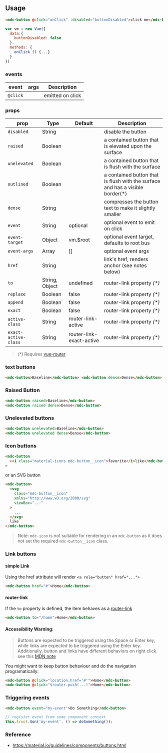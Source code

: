 ## Usage

```html
<mdc-button @click="onClick" :disabled="buttonDisabled">click me</mdc-button>
```

```javascript
var vm = new Vue({
  data:{
    buttonDisabled: false
  },
  methods: {
    onClick () {...}
  }
})
```

### events

| event    | args | Description      |
| -------- | ---- | ---------------- |
| `@click` |      | emitted on click |

### props

| prop                 | Type           | Default                  | Description                                                                    |
| -------------------- | -------------- | ------------------------ | ------------------------------------------------------------------------------ |
| `disabled`           | String         |                          | disable the button                                                             |
| `raised`             | Boolean        |                          | a contained button that is elevated upon the surface                           |
| `unelevated`         | Boolean        |                          | a contained button that is flush with the surface                              |
| `outlined`           | Boolean        |                          | a contained button that is flush with the surface and has a visible border(\*) |
| `dense`              | String         |                          | compresses the button text to make it slightly smaller                         |
| `event`              | String         | optional                 | optional event to emit on click                                                |
| `event-target`       | Object         | vm.\$root                | optional event target, defaults to root bus                                    |
| `event-args`         | Array          | []                       | optional event args                                                            |
| `href`               | String         |                          | link's href, renders anchor (see notes below)                                  |
| `to`                 | String, Object | undefined                | router-link property _(\*)_                                                    |
| `replace`            | Boolean        | false                    | router-link property _(\*)_                                                    |
| `append`             | Boolean        | false                    | router-link property _(\*)_                                                    |
| `exact`              | Boolean        | false                    | router-link property _(\*)_                                                    |
| `active-class`       | String         | router-link-active       | router-link property _(\*)_                                                    |
| `exact-active-class` | String         | router-link-exact-active | router-link property _(\*)_                                                    |

> _(\*)_ Requires [vue-router](https://router.vuejs.org)

### text buttons

```html
<mdc-button>Baseline</mdc-button> <mdc-button dense>Dense</mdc-button>
```

### Raised Button

```html
<mdc-button raised>Baseline</mdc-button>
<mdc-button raised dense>Dense</mdc-button>
```

### Unelevated buttons

```html
<mdc-button unelevated>Baseline</mdc-button>
<mdc-button unelevated dense>Dense</mdc-button>
```

### Icon buttons

```html
<mdc-button
  ><i class="material-icons mdc-button__icon">favorite</i>like</mdc-button
>
```

or an SVG button

```html
<mdc-button>
  <svg
    class="mdc-button__icon"
    xmlns="http://www.w3.org/2000/svg"
    viewBox="..."
  >
    ...
  </svg>
  like
</mdc-button>
```

> Note: `mdc-icon` is not suitable for rendering in an `mdc-button` as it does not set the required `mdc-button__icon` class.

### Link buttons

#### simple Link

Using the href attribute will render `<a role="button" href="...">`

```html
<mdc-button href="#">Home</mdc-button>
```

#### router-link

If the `to` property is defined, the item behaves as a
[router-link](https://router.vuejs.org/en/api/router-link.html)

```html
<mdc-button to="/home">Home</mdc-button>
```

#### Accessibility Warning:

> Buttons are expected to be triggered using the Space or Enter key,
> while links are expected to be triggered using the Enter key.
> Additionally, button and links have different behaviors on right click.
> see this [MDN note](https://developer.mozilla.org/en-US/docs/Web/Accessibility/ARIA/ARIA_Techniques/Using_the_button_role#Keyboard_and_focus)

You might want to keep button behaviour and do the navigation programatically:

```html
<mdc-button @click="location.href='#'">Home</mdc-button>
<mdc-button @click="$router.push(...)">Home</mdc-button>
```

### Triggering events

```html
<mdc-button event="my-event">Do Something</mdc-button>
```

```javascript
// register event from some component context
this.$root.$on('my-event', () => doSomething());
```

### Reference

- <https://material.io/guidelines/components/buttons.html>
